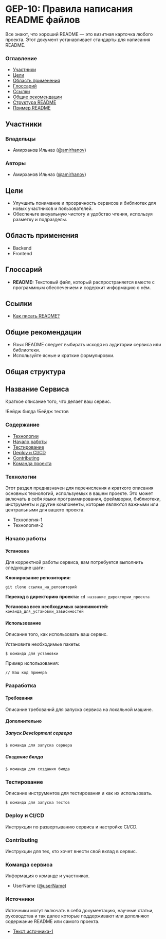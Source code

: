 # GEP-10: Правила написания README файлов

Все знают, что хороший README — это визитная карточка любого проекта. Этот документ устанавливает стандарты для написания README.

### Оглавление
- [Участники](#участники)
- [Цели](#цели)
- [Область применения](#область-применения)
- [Глоссарий](#глоссарий)
- [Ссылки](#ссылки)
- [Общие рекомендации](#общие-рекомендации)
- [Структура README](#структура-readme)
- [Пример README](#пример-readme)

## Участники

### Владельцы
- Амирханов Ильназ ([@amirhanov](#))

### Авторы
- Амирханов Ильназ ([@amirhanov](#))

## Цели
- Улучшить понимание и прозрачность сервисов и библиотек для новых участников и пользователей.
- Обеспечьте визуальную чистоту и удобство чтения, используя разметку и подразделы.

## Область применения
- Backend
- Frontend

## Глоссарий
- **README:** Текстовый файл, который распространяется вместе с программным обеспечением и содержит информацию о нём.

## Ссылки
- [Как писать README?](#)

## Общие рекомендации
- Язык README следует выбирать исходя из аудитории сервиса или библиотеки.
- Используйте ясные и краткие формулировки.
## Общая структура
## Название Сервиса

Краткое описание того, что делает ваш сервис.

!Бейдж билда !Бейдж тестов

### Содержание
- [Технологии](#технологии)
- [Начало работы](#начало-работы)
- [Тестирование](#тестирование)
- [Deploy и CI/CD](#deploy-и-cicd)
- [Contributing](#contributing)
- [Команда проекта](#команда-проекта)

### Технологии
 Этот раздел предназначен для перечисления и краткого описания основных технологий, используемых в вашем проекте. 
 Это может включать в себя языки программирования, фреймворки, библиотеки, инструменты и другие компоненты, которые являются важными или центральными для вашего проекта.
- Технология-1
- Технология-2

### Начало работы

#### Установка

Для корректной работы сервиса, вам потребуется выполнить следующие шаги:

 **Клонирование репозитория:** 
   ```
   git clone ссылка_на_репозиторий
   ```

**Переход в директорию проекта:**
    ```
   cd название_директории_проекта
    ```
    
**Установка всех необходимых зависимостей:**
    ```
   команда_для_установки_зависимостей
    ```

#### Использование
Описание того, как использовать ваш сервис.

Установите необходимые пакеты:
```
$ команда для установки
```

Пример использования:
```
// Ваш код примера
```

### Разработка

#### Требования
Описание требований для запуска сервиса на локальной машине.

#### Дополнительно
##### Запуск Development сервера
```
$ команда для запуска сервера
```

##### Создание билда
```
$ команда для создания билда
```

### Тестирование
Описание инструментов для тестирования и как их использовать.

```
$ команда для запуска тестов
```

### Deploy и CI/CD
Инструкции по развертыванию сервиса и настройке CI/CD.

### Contributing
Инструкции для тех, кто хочет внести свой вклад в сервис.

### Команда сервиса
 Информация о команде и участниках.

- UserName ([@userName](#))

### Источники

 Источники могут включать в себя документацию, научные статьи, руководства и так далее которые поддерживают или дополняют содержание README или самого проекта.

- [Текст источника-1](#ссылка-на-источник-1)
